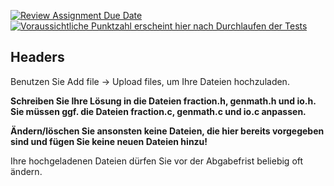 [![Review Assignment Due Date](https://classroom.github.com/assets/deadline-readme-button-24ddc0f5d75046c5622901739e7c5dd533143b0c8e959d652212380cedb1ea36.svg)](https://classroom.github.com/a/EJhK95zz)
[![Voraussichtliche Punktzahl erscheint hier nach Durchlaufen der Tests](../../blob/badges/.github/badges/points.svg)](../../raw/badges/.github/badges/points.svg)

Headers
---

Benutzen Sie Add file → Upload files, um Ihre Dateien hochzuladen.

**Schreiben Sie Ihre Lösung in die Dateien fraction.h, genmath.h und io.h. Sie müssen ggf. die Dateien fraction.c, genmath.c und io.c anpassen.**

**Ändern/löschen Sie ansonsten keine Dateien, die hier bereits vorgegeben sind und fügen Sie keine neuen Dateien hinzu!**

Ihre hochgeladenen Dateien dürfen Sie vor der Abgabefrist beliebig oft ändern.
